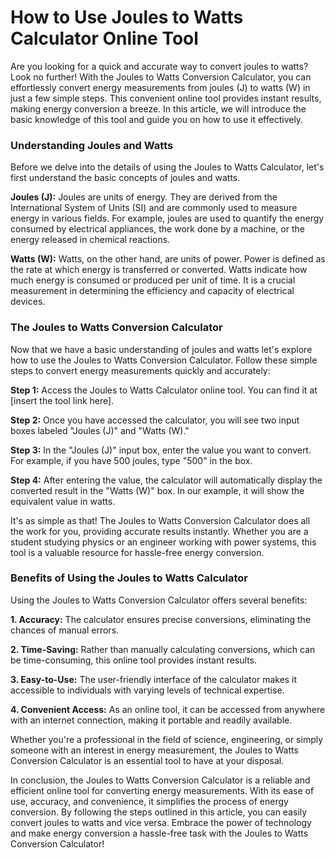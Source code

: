 How to Use Joules to Watts Calculator Online Tool
=================================================

Are you looking for a quick and accurate way to convert joules to watts? Look no further! With the Joules to Watts Conversion Calculator, you can effortlessly convert energy measurements from joules (J) to watts (W) in just a few simple steps. This convenient online tool provides instant results, making energy conversion a breeze. In this article, we will introduce the basic knowledge of this tool and guide you on how to use it effectively.

### Understanding Joules and Watts

Before we delve into the details of using the Joules to Watts Calculator, let's first understand the basic concepts of joules and watts.

**Joules (J):** Joules are units of energy. They are derived from the International System of Units (SI) and are commonly used to measure energy in various fields. For example, joules are used to quantify the energy consumed by electrical appliances, the work done by a machine, or the energy released in chemical reactions.

**Watts (W):** Watts, on the other hand, are units of power. Power is defined as the rate at which energy is transferred or converted. Watts indicate how much energy is consumed or produced per unit of time. It is a crucial measurement in determining the efficiency and capacity of electrical devices.

### The Joules to Watts Conversion Calculator

Now that we have a basic understanding of joules and watts let's explore how to use the Joules to Watts Conversion Calculator. Follow these simple steps to convert energy measurements quickly and accurately:

**Step 1:** Access the Joules to Watts Calculator online tool. You can find it at \[insert the tool link here\].

**Step 2:** Once you have accessed the calculator, you will see two input boxes labeled "Joules (J)" and "Watts (W)."

**Step 3:** In the "Joules (J)" input box, enter the value you want to convert. For example, if you have 500 joules, type "500" in the box.

**Step 4:** After entering the value, the calculator will automatically display the converted result in the "Watts (W)" box. In our example, it will show the equivalent value in watts.

It's as simple as that! The Joules to Watts Conversion Calculator does all the work for you, providing accurate results instantly. Whether you are a student studying physics or an engineer working with power systems, this tool is a valuable resource for hassle-free energy conversion.

### Benefits of Using the Joules to Watts Calculator

Using the Joules to Watts Conversion Calculator offers several benefits:

**1. Accuracy:** The calculator ensures precise conversions, eliminating the chances of manual errors.

**2. Time-Saving:** Rather than manually calculating conversions, which can be time-consuming, this online tool provides instant results.

**3. Easy-to-Use:** The user-friendly interface of the calculator makes it accessible to individuals with varying levels of technical expertise.

**4. Convenient Access:** As an online tool, it can be accessed from anywhere with an internet connection, making it portable and readily available.

Whether you're a professional in the field of science, engineering, or simply someone with an interest in energy measurement, the Joules to Watts Conversion Calculator is an essential tool to have at your disposal.

In conclusion, the Joules to Watts Conversion Calculator is a reliable and efficient online tool for converting energy measurements. With its ease of use, accuracy, and convenience, it simplifies the process of energy conversion. By following the steps outlined in this article, you can easily convert joules to watts and vice versa. Embrace the power of technology and make energy conversion a hassle-free task with the Joules to Watts Conversion Calculator!